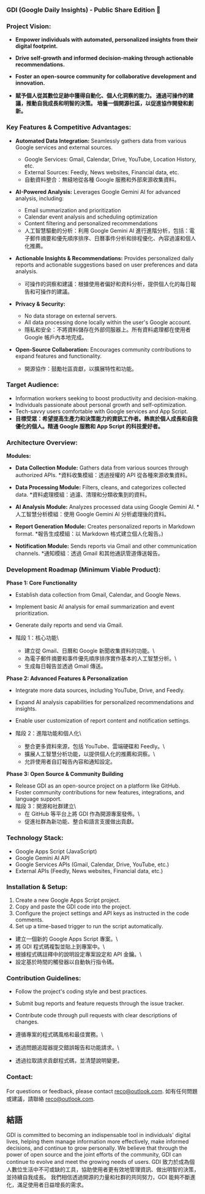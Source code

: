 ### **GDI (Google Daily Insights) - Public Share Edition 🚀**

### **Project Vision:**

*   **Empower individuals with automated, personalized insights from their digital footprint.**
*   **Drive self-growth and informed decision-making through actionable recommendations.**
*   **Foster an open-source community for collaborative development and innovation.**

*   **賦予個人從其數位足跡中獲得自動化、個人化洞察的能力。 通過可操作的建議，推動自我成長和明智的決策。 培養一個開源社區，以促進協作開發和創新。**

###  **Key Features & Competitive Advantages:**

*   **Automated Data Integration:** Seamlessly gathers data from various Google services and external sources.

    *   Google Services: Gmail, Calendar, Drive, YouTube, Location History, etc.
    *   External Sources: Feedly, News websites, Financial data, etc.
    *   自動資料整合：無縫地從各種 Google 服務和外部來源收集資料。

*   **AI-Powered Analysis:** Leverages Google Gemini AI for advanced analysis, including:

    *   Email summarization and prioritization
    *   Calendar event analysis and scheduling optimization
    *   Content filtering and personalized recommendations
    *   人工智慧驅動的分析：利用 Google Gemini AI 進行進階分析，包括：電子郵件摘要和優先順序排序、日曆事件分析和排程優化、內容過濾和個人化推薦。

*   **Actionable Insights & Recommendations:** Provides personalized daily reports and actionable suggestions based on user preferences and data analysis.
    *   可操作的洞察和建議：根據使用者偏好和資料分析，提供個人化的每日報告和可操作的建議。

*   **Privacy & Security:**

    *   No data storage on external servers.
    *   All data processing done locally within the user's Google account.
    *   隱私和安全：不將資料儲存在外部伺服器上。所有資料處理都在使用者 Google 帳戶內本地完成。

*   **Open-Source Collaboration:** Encourages community contributions to expand features and functionality.
    *   開源協作：鼓勵社區貢獻，以擴展特性和功能。

### **Target Audience:**

*   Information workers seeking to boost productivity and decision-making.
*   Individuals passionate about personal growth and self-optimization.
*   Tech-savvy users comfortable with Google services and App Script.
*   **目標受眾：希望提高生產力和決策能力的資訊工作者。熱衷於個人成長和自我優化的個人。精通 Google 服務和 App Script 的科技愛好者。**

### **Architecture Overview:**

**Modules:**

*   **Data Collection Module:** Gathers data from various sources through authorized APIs.
    *資料收集模組：透過授權的 API 從各種來源收集資料。

*   **Data Processing Module:**  Filters, cleans, and categorizes collected data.
    *資料處理模組：過濾、清理和分類收集到的資料。

*   **AI Analysis Module:**  Analyzes processed data using Google Gemini AI.
    *人工智慧分析模組：使用 Google Gemini AI 分析處理後的資料。

*   **Report Generation Module:** Creates personalized reports in Markdown format.
    *報告生成模組：以 Markdown 格式建立個人化報告。)

*   **Notification Module:** Sends reports via Gmail and other communication channels.
    *通知模組：透過 Gmail 和其他通訊管道傳送報告。

###  **Development Roadmap (Minimum Viable Product):**

**Phase 1: Core Functionality**

*   Establish data collection from Gmail, Calendar, and Google News.
*   Implement basic AI analysis for email summarization and event prioritization.
*   Generate daily reports and send via Gmail.

*   階段 1：核心功能\
    * 建立從 Gmail、日曆和 Google 新聞收集資料的功能。\
    * 為電子郵件摘要和事件優先順序排序實作基本的人工智慧分析。\
    * 生成每日報告並透過 Gmail 傳送。

**Phase 2: Advanced Features & Personalization**

*   Integrate more data sources, including YouTube, Drive, and Feedly.
*   Expand AI analysis capabilities for personalized recommendations and insights.
*   Enable user customization of report content and notification settings.

*   階段 2：進階功能和個人化\
    * 整合更多資料來源，包括 YouTube、雲端硬碟和 Feedly。\
    * 擴展人工智慧分析功能，以提供個人化的推薦和洞察。\
    * 允許使用者自訂報告內容和通知設定。

**Phase 3: Open Source & Community Building**

*   Release GDI as an open-source project on a platform like GitHub.
*   Foster community contributions for new features, integrations, and language support.
*   階段 3：開源和社群建立\
    * 在 GitHub 等平台上將 GDI 作為開源專案發佈。\
    * 促進社群為新功能、整合和語言支援做出貢獻。

### **Technology Stack:**

*   Google Apps Script (JavaScript)
*   Google Gemini AI API
*   Google Services APIs (Gmail, Calendar, Drive, YouTube, etc.)
*   External APIs (Feedly, News websites, Financial data, etc.)

### **Installation & Setup:**

1.  Create a new Google Apps Script project.
2.  Copy and paste the GDI code into the project.
3.  Configure the project settings and API keys as instructed in the code comments.
4.  Set up a time-based trigger to run the script automatically.

* 建立一個新的 Google Apps Script 專案。\
* 將 GDI 程式碼複製並貼上到專案中。\
* 根據程式碼註釋中的說明設定專案設定和 API 金鑰。\
* 設定基於時間的觸發器以自動執行指令碼。

### **Contribution Guidelines:**

*   Follow the project's coding style and best practices.
*   Submit bug reports and feature requests through the issue tracker.
*   Contribute code through pull requests with clear descriptions of changes.

* 遵循專案的程式碼風格和最佳實務。\
* 透過問題追蹤器提交錯誤報告和功能請求。\
* 透過拉取請求貢獻程式碼，並清楚說明變更。

###  **Contact:**

For questions or feedback, please contact reco@outlook.com. 
如有任何問題或建議，請聯絡 reco@outlook.com.

## 結語

GDI is committed to becoming an indispensable tool in individuals' digital lives, helping them manage information more effectively, make informed decisions, and continue to grow personally. We believe that through the power of open source and the joint efforts of the community, GDI can continue to evolve and meet the growing needs of users.
GDI 致力於成為個人數位生活中不可或缺的工具，協助使用者更有效地管理資訊、做出明智的決策，並持續自我成長。 我們相信透過開源的力量和社群的共同努力，GDI 能夠不斷進化，滿足使用者日益增長的需求。
